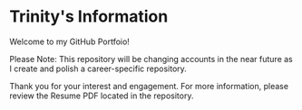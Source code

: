 # Trinity's Information
Welcome to my GitHub Portfoio!

Please Note: This repository will be changing accounts in the near future as I create and polish a career-specific repository. 

Thank you for your interest and engagement. 
For more information, please review the Resume PDF located in the repository.
